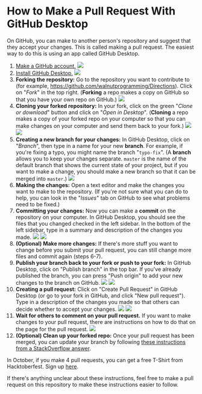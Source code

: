 # How to Make a Pull Request With GitHub Desktop

On GitHub, you can make to another person's repository and suggest that they accept your changes. This is called making a pull request. The easiest way to do this is using an app called GitHub Desktop. 

1. [Make a GitHub account.](https://github.com/) 
![](img/1.png)
2. [Install GitHub Desktop.](https://desktop.github.com)
![](img/2.png)
3. **Forking the repository:** Go to the repository you want to contribute to (for example, <https://github.com/walnutprogramming/Directions>). Click on "*Fork*" in the top right. (**Forking** a repo makes a copy on GitHub so that you have your own repo on GitHub.)
![](img/3.png)
4. **Cloning your forked repository:** In your fork, click on the green "*Clone or download*" button and click on "*Open in Desktop*". (**Cloning** a repo makes a copy of your forked repo on your computer so that you can make changes on your computer and send them back to your fork.) 
![](img/4.png)
![](img/4b.png)
5. **Creating a new branch for your changes:** In GitHub Desktop, click on "*Branch*", then type in a name for your new **branch**. For example, if you're fixing a typo, you might name the branch "`typo-fix`". (A **branch** allows you to keep your changes separate. `master` is the name of the default branch that shows the current state of your project, but if you want to make a change, you should make a new branch so that it can be merged into `master`.)
![](img/5.png)
6. **Making the changes:** Open a text editor and make the changes you want to make to the repository. (If you're not sure what you can do to help, you can look in the "*Issues*" tab on GitHub to see what problems need to be fixed.)
7. **Committing your changes:** Now you can make a **commit** on the repository on your computer. In GitHub Desktop, you should see the files that you changed checked in the left sidebar. In the bottom of the left sidebar, type in a summary and description of the changes you made. 
![](img/7.png)
![](img/7b.png)
8. **(Optional) Make more changes:** If there's more stuff you want to change before you submit your pull request, you can still change more files and commit again (steps 6-7).
9. **Publish your branch back to your fork or push to your fork:** In GitHub Desktop, click on "Publish branch" in the top bar. If you've already published the branch, you can press "Push origin" to add your new changes to the branch on GitHub. 
![](img/9.png)
![](img/9b.png)
10. **Creating a pull request:** Click on "Create Pull Request" in GitHub Desktop (or go to your fork in GitHub, and click "New pull request"). Type in a description of the changes you made so that others can decide whether to accept your changes. 
![](img/10.png)
![](img/10b.png)
11. **Wait for others to comment on your pull request.** If you want to make changes to your pull request, there are instructions on how to do that on the page for the pull request. 
![](img/11.png)
12. **(Optional) Clean up your forked repo:** Once your pull request has been merged, you can update your branch by following [these instructions from a StackOverflow answer](https://stackoverflow.com/questions/46110615/how-to-sync-your-forked-repo-with-original-repo-in-github-desktop/53538020#53538020).

In October, if you make 4 pull requests, you can get a free T-Shirt from Hacktoberfest. Sign up [here](https://hacktoberfest.digitalocean.com/).

If there's anything unclear about these instructions, feel free to make a pull request on this repository to make these instructions easier to follow.
